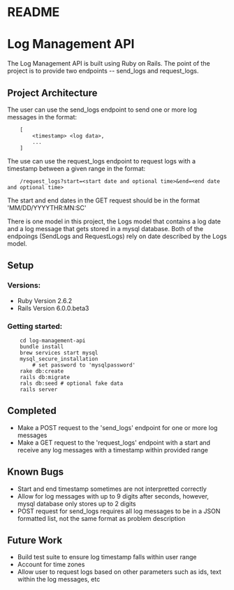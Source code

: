 # README

# Log Management API

The Log Management API is built using Ruby on Rails. The point of the project is to provide two endpoints -- send_logs and request_logs. 

## Project Architecture

The user can use the send_logs endpoint to send one or more log messages in the format:
```
    [
        <timestamp> <log data>,
        ...
    ]
```

The use can use the request_logs endpoint to request logs with a timestamp between a given range in the format:

```
    /request_logs?start=<start date and optional time>&end=<end date and optional time>
```

The start and end dates in the GET request should be in the format 'MM/DD/YYYYTHR:MN:SC'


There is one model in this project, the Logs model that contains a log date and a log message that gets stored in a mysql database. Both of the endpoings (SendLogs and RequestLogs) rely on date described by the Logs model.

## Setup

### Versions:
* Ruby Version 2.6.2
* Rails Version 6.0.0.beta3

### Getting started:
```
    cd log-management-api
    bundle install
    brew services start mysql
    mysql_secure_installation
        # set password to 'mysqlpassword'
    rake db:create
    rails db:migrate
    rals db:seed # optional fake data
    rails server
```

## Completed

* Make a POST request to the 'send_logs' endpoint for one or more log messages
* Make a GET request to the 'request_logs' endpoint with a start and receive any log messages with a timestamp within provided range

## Known Bugs
* Start and end timestamp sometimes are not interpretted correctly
* Allow for log messages with up to 9 digits after seconds, however, mysql database only stores up to 2 digits
* POST request for send_logs requires all log messages to be in a JSON formatted list, not the same format as problem description

## Future Work
* Build test suite to ensure log timestamp falls within user range
* Account for time zones
* Allow user to request logs based on other parameters such as ids, text within the log messages, etc
